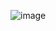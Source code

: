 ![image](https://user-images.githubusercontent.com/121494747/211118421-46bca083-afd1-4b08-9d09-6b088612ef91.png)
